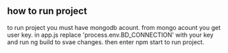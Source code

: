 ## how to run project
to run project you must have mongodb acount.
from mongo acount you get user key.
in app.js replace 'process.env.BD_CONNECTION' with your key
and run ng build to svae changes.
then enter npm start to run project. 
